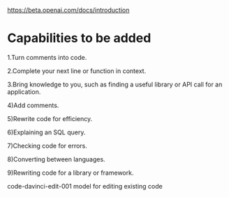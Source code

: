 https://beta.openai.com/docs/introduction
# Capabilities to be added

1.Turn comments into code.

2.Complete your next line or function in context.

3.Bring knowledge to you, such as finding a useful library or API call for an application.

4)Add comments.

5)Rewrite code for efficiency.

6)Explaining an SQL query.

7)Checking code for errors.

8)Converting between languages.

9)Rewriting code for a library or framework.

code-davinci-edit-001 model for editing existing code

